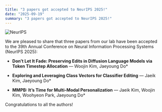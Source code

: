 ```yaml
---
title: "3 papers got accepted to NeurIPS 2025!"
date: "2025-09-19"
summary: "3 papers got accepted to NeurIPS 2025!"
---
```


![NeurIPS](/conferences/neurips.png)

We are pleased to share that three papers from our lab have been accepted to the 39th Annual Conference on Neural Information Processing Systems (NeurIPS 2025):

- **Don’t Let It Fade: Preserving Edits in Diffusion Language Models via Token Timestep Allocation** — Woojin Kim, Jaeyoung Do*

- **Exploring and Leveraging Class Vectors for Classifier Editing** — Jaeik Kim, Jaeyoung Do*

- **MMPB: It’s Time for Multi-Modal Personalization** — Jaeik Kim, Woojin Kim, Woohyeon Park, Jaeyoung Do*



Congratulations to all the authors!